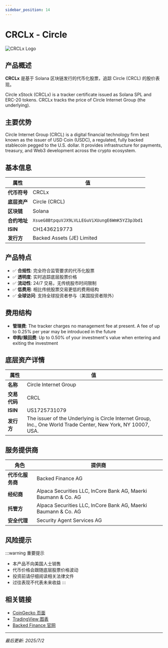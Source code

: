```yaml
---
sidebar_position: 14
---
```


# CRCLx - Circle

![CRCLx Logo](/img/tokens/crclx.svg)

## 产品概述

**CRCLx** 是基于 Solana 区块链发行的代币化股票，追踪 Circle (CRCL) 的股价表现。

Circle xStock (CRCLx) is a tracker certificate issued as Solana SPL and ERC-20 tokens. CRCLx tracks the price of Circle Internet Group (the underlying).

## 主要优势

Circle Internet Group (CRCL) is a digital financial technology firm best known as the issuer of USD Coin (USDC), a regulated, fully backed stablecoin pegged to the U.S. dollar. It provides infrastructure for payments, treasury, and Web3 development across the crypto ecosystem.


## 基本信息

| 属性 | 值 |
|------|----|
| **代币符号** | CRCLx |
| **底层资产** | Circle (CRCL) |
| **区块链** | Solana |
| **合约地址** | `XsueG8BtpquVJX9LVLLEGuViXUungE6WmK5YZ3p3bd1` |
| **ISIN** | CH1436219773 |
| **发行方** | Backed Assets (JE) Limited |

## 产品特点

- ✅ **合规性**: 完全符合监管要求的代币化股票
- ✅ **透明度**: 实时追踪底层股票价格
- ✅ **流动性**: 24/7 交易，无传统股市时间限制
- ✅ **低费用**: 相比传统股票交易更低的费用结构
- ✅ **全球访问**: 支持全球投资者参与（美国投资者除外）

## 费用结构

- **管理费**: The tracker charges no management fee at present. A fee of up to 0.25% per year may be introduced in the future
- **申购/赎回费**: Up to 0.50% of your investment's value when entering and exiting the investment

## 底层资产详情

| 属性 | 值 |
|------|----|
| **名称** | Circle Internet Group |
| **交易代码** | CRCL |
| **ISIN** | US1725731079 |
| **发行方** | The issuer of the Underlying is Circle Internet Group, Inc., One World Trade Center, New York, NY 10007, USA. |

## 服务提供商

| 角色 | 提供商 |
|------|----|
| **代币化服务商** | Backed Finance AG |
| **经纪商** | Alpaca Securities LLC, InCore Bank AG, Maerki Baumann & Co. AG |
| **托管方** | Alpaca Securities LLC, InCore Bank AG, Maerki Baumann & Co. AG |
| **安全代理** | Security Agent Services AG |

## 风险提示

:::warning 重要提示
- 本产品不向美国人士销售
- 代币价格会跟随底层股票价格波动
- 投资前请仔细阅读相关法律文件
- 过往表现不代表未来收益
:::

## 相关链接

- [CoinGecko 页面](https://www.coingecko.com/)
- [TradingView 图表](https://www.tradingview.com/)
- [Backed Finance 官网](https://backed.fi/)

---

*最后更新: 2025/7/2*
